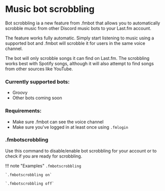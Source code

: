 # Music bot scrobbling

Bot scrobbling ia a new feature from .fmbot that allows you to automatically scrobble music from other Discord music bots to your Last.fm account. 

The feature works fully automatic. Simply start listening to music using a supported bot and .fmbot will scrobble it for users in the same voice channel.

The bot will only scrobble songs it can find on Last.fm. The scrobbling works best with Spotify songs, although it will also attempt to find songs from other sources like YouTube.

### Currently supported bots: 

* Groovy
* Other bots coming soon

### Requirements:

* Make sure .fmbot can see the voice channel
* Make sure you've logged in at least once using `.fmlogin`


### .fmbotscrobbling

Use this command to disable/enable bot scrobbling for your account or to check if you are ready for scrobbling.

!!! note "Examples"
    `.fmbotscrobbling`

    `.fmbotscrobbling on`

    `.fmbotscrobbling off`